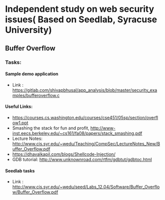 # Independent study on web security issues( Based on Seedlab, Syracuse University) 
## Buffer Overflow 
### Tasks:

#### Sample demo application
* Link : https://gitlab.com/shivapbhusal/app_analysis/blob/master/security_examples/bufferoverflow.c

#### Useful Links:
* https://courses.cs.washington.edu/courses/cse451/05sp/section/overflow1.ppt
* Smashing the stack for fun and profit, http://www-inst.eecs.berkeley.edu/~cs161/fa08/papers/stack_smashing.pdf
* Lecture Notes: http://www.cis.syr.edu/~wedu/Teaching/CompSec/LectureNotes_New/Buffer_Overflow.pdf
* https://dhavalkapil.com/blogs/Shellcode-Injection/
* GDB tutorial: http://www.unknownroad.com/rtfm/gdbtut/gdbtoc.html

#### Seedlab tasks 
* Link : http://www.cis.syr.edu/~wedu/seed/Labs_12.04/Software/Buffer_Overflow/Buffer_Overflow.pdf
